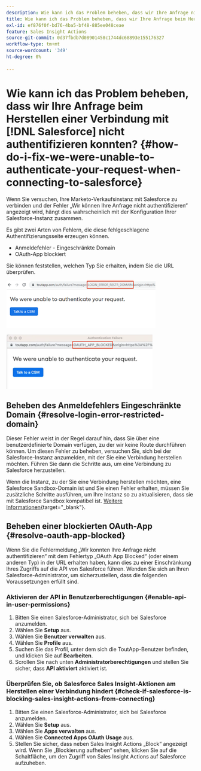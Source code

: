 ```yaml
---
description: Wie kann ich das Problem beheben, dass wir Ihre Anfrage nicht authentifizieren konnten, als wir eine Verbindung zu Salesforce herstellen - Marketo-Dokumente - Produktdokumentation
title: Wie kann ich das Problem beheben, dass wir Ihre Anfrage beim Herstellen einer Verbindung mit Salesforce nicht authentifizieren konnten?
exl-id: ef876f0f-bd76-4ba5-bf48-885ee048ceae
feature: Sales Insight Actions
source-git-commit: 0d37fbdb7d08901458c1744dc68893e155176327
workflow-type: tm+mt
source-wordcount: '349'
ht-degree: 0%

---
```


# Wie kann ich das Problem beheben, dass wir Ihre Anfrage beim Herstellen einer Verbindung mit [!DNL Salesforce] nicht authentifizieren konnten? {#how-do-i-fix-we-were-unable-to-authenticate-your-request-when-connecting-to-salesforce}

Wenn Sie versuchen, Ihre Marketo-Verkaufsinstanz mit Salesforce zu verbinden und der Fehler „Wir können Ihre Anfrage nicht authentifizieren“ angezeigt wird, hängt dies wahrscheinlich mit der Konfiguration Ihrer Salesforce-Instanz zusammen.

Es gibt zwei Arten von Fehlern, die diese fehlgeschlagene Authentifizierungsseite erzeugen können.

* Anmeldefehler - Eingeschränkte Domain
* OAuth-App blockiert

Sie können feststellen, welchen Typ Sie erhalten, indem Sie die URL überprüfen.

![](assets/how-do-i-fix-we-were-unable-to-authenticate-1.png)

![](assets/how-do-i-fix-we-were-unable-to-authenticate-2.png)

## Beheben des Anmeldefehlers Eingeschränkte Domain {#resolve-login-error-restricted-domain}

Dieser Fehler weist in der Regel darauf hin, dass Sie über eine benutzerdefinierte Domain verfügen, zu der wir keine Route durchführen können. Um diesen Fehler zu beheben, versuchen Sie, sich bei der Salesforce-Instanz anzumelden, mit der Sie eine Verbindung herstellen möchten. Führen Sie dann die Schritte aus, um eine Verbindung zu Salesforce herzustellen.

Wenn die Instanz, zu der Sie eine Verbindung herstellen möchten, eine Salesforce Sandbox-Domain ist und Sie einen Fehler erhalten, müssen Sie zusätzliche Schritte ausführen, um Ihre Instanz so zu aktualisieren, dass sie mit Salesforce Sandbox kompatibel ist. [Weitere Informationen](/help/marketo/product-docs/marketo-sales-insight/actions/crm/salesforce-integration/set-up-a-sales-insight-actions-sandbox.md){target="_blank"}.

## Beheben einer blockierten OAuth-App {#resolve-oauth-app-blocked}

Wenn Sie die Fehlermeldung „Wir konnten Ihre Anfrage nicht authentifizieren“ mit dem Fehlertyp „OAuth App Blocked“ (oder einem anderen Typ) in der URL erhalten haben, kann dies zu einer Einschränkung Ihres Zugriffs auf die API von Salesforce führen. Wenden Sie sich an Ihren Salesforce-Administrator, um sicherzustellen, dass die folgenden Voraussetzungen erfüllt sind.

### Aktivieren der API in Benutzerberechtigungen {#enable-api-in-user-permissions}

1. Bitten Sie einen Salesforce-Administrator, sich bei Salesforce anzumelden.
1. Wählen Sie **Setup** aus.
1. Wählen Sie **Benutzer verwalten** aus.
1. Wählen Sie **Profile** aus.
1. Suchen Sie das Profil, unter dem sich die ToutApp-Benutzer befinden, und klicken Sie auf **Bearbeiten**.
1. Scrollen Sie nach unten **Administratorberechtigungen** und stellen Sie sicher, dass **API aktiviert** aktiviert ist.

### Überprüfen Sie, ob Salesforce Sales Insight-Aktionen am Herstellen einer Verbindung hindert {#check-if-salesforce-is-blocking-sales-insight-actions-from-connecting}

1. Bitten Sie einen Salesforce-Administrator, sich bei Salesforce anzumelden.
1. Wählen Sie **Setup** aus.
1. Wählen Sie **Apps verwalten** aus.
1. Wählen Sie **Connected Apps OAuth Usage** aus.
1. Stellen Sie sicher, dass neben Sales Insight Actions „Block“ angezeigt wird. Wenn Sie „Blockierung aufheben“ sehen, klicken Sie auf die Schaltfläche, um den Zugriff von Sales Insight Actions auf Salesforce aufzuheben.
